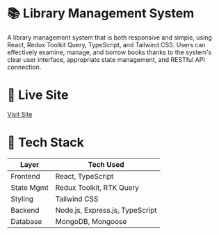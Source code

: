 # 📚 Library Management System

A library management system that is both responsive and simple, using React, Redux Toolkit Query, TypeScript, and Tailwind CSS.  Users can effectively examine, manage, and borrow books thanks to the system's clear user interface, appropriate state management, and RESTful API connection.

# 🚀 Live Site

 [Visit Site](https://librarymanagement-jade.vercel.app)

# 🧰 Tech Stack

| Layer | Tech Used |
|----------|----------|
| Frontend   | React, TypeScript   |
| State Mgmt   |Redux Toolkit, RTK Query   |
| Styling   | Tailwind CSS   |
| Backend   | Node.js, Express.js, TypeScript   |
| Database   | 	MongoDB, Mongoose   |
